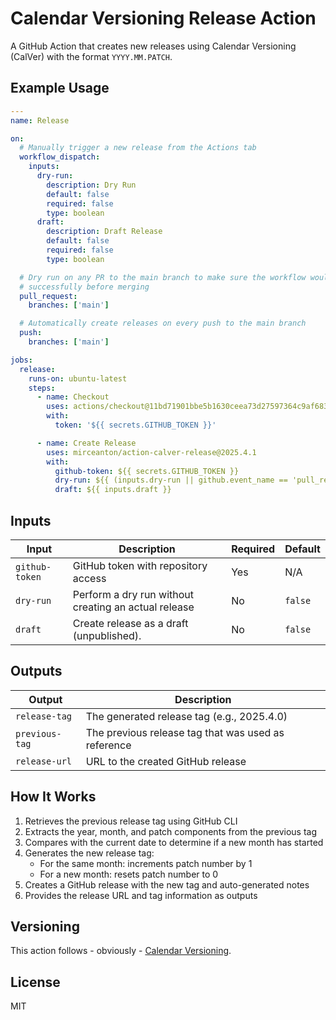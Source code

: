 # Calendar Versioning Release Action

A GitHub Action that creates new releases using Calendar Versioning (CalVer) with the format `YYYY.MM.PATCH`.

## Example Usage

```yaml
---
name: Release

on:
  # Manually trigger a new release from the Actions tab
  workflow_dispatch:
    inputs:
      dry-run:
        description: Dry Run
        default: false
        required: false
        type: boolean
      draft:
        description: Draft Release
        default: false
        required: false
        type: boolean

  # Dry run on any PR to the main branch to make sure the workflow would run
  # successfully before merging
  pull_request:
    branches: ['main']

  # Automatically create releases on every push to the main branch
  push:
    branches: ['main']

jobs:
  release:
    runs-on: ubuntu-latest
    steps:
      - name: Checkout
        uses: actions/checkout@11bd71901bbe5b1630ceea73d27597364c9af683 # v4.2.2
        with:
          token: '${{ secrets.GITHUB_TOKEN }}'

      - name: Create Release
        uses: mirceanton/action-calver-release@2025.4.1
        with:
          github-token: ${{ secrets.GITHUB_TOKEN }}
          dry-run: ${{ (inputs.dry-run || github.event_name == 'pull_request') }}
          draft: ${{ inputs.draft }}
```

## Inputs

| Input          | Description                                          | Required | Default |
| -------------- | ---------------------------------------------------- | -------- | ------- |
| `github-token` | GitHub token with repository access                  | Yes      | N/A     |
| `dry-run`      | Perform a dry run without creating an actual release | No       | `false` |
| `draft`        | Create release as a draft (unpublished).             | No       | `false` |

## Outputs

| Output         | Description                                         |
| -------------- | --------------------------------------------------- |
| `release-tag`  | The generated release tag (e.g., 2025.4.0)          |
| `previous-tag` | The previous release tag that was used as reference |
| `release-url`  | URL to the created GitHub release                   |

## How It Works

1. Retrieves the previous release tag using GitHub CLI
2. Extracts the year, month, and patch components from the previous tag
3. Compares with the current date to determine if a new month has started
4. Generates the new release tag:
   - For the same month: increments patch number by 1
   - For a new month: resets patch number to 0
5. Creates a GitHub release with the new tag and auto-generated notes
6. Provides the release URL and tag information as outputs

## Versioning

This action follows - obviously - [Calendar Versioning](https://calver.org/).

## License

MIT
